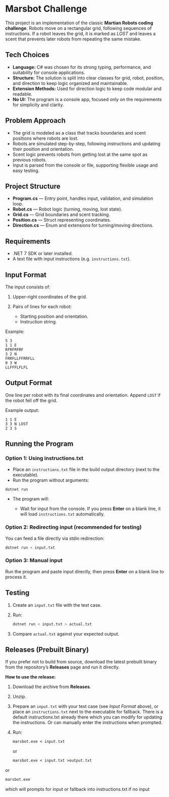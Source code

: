 # Marsbot Challenge

This project is an implementation of the classic **Martian Robots coding challenge**. Robots move on a rectangular grid, following sequences of instructions. If a robot leaves the grid, it is marked as _LOST_ and leaves a scent that prevents later robots from repeating the same mistake.

## Tech Choices

- **Language:** C# was chosen for its strong typing, performance, and suitability for console applications.
- **Structure:** The solution is split into clear classes for grid, robot, position, and direction to keep logic organized and maintainable.
- **Extension Methods:** Used for direction logic to keep code modular and readable.
- **No UI:** The program is a console app, focused only on the requirements for simplicity and clarity.

## Problem Approach

- The grid is modeled as a class that tracks boundaries and scent positions where robots are lost.
- Robots are simulated step-by-step, following instructions and updating their position and orientation.
- Scent logic prevents robots from getting lost at the same spot as previous robots.
- Input is parsed from the console or file, supporting flexible usage and easy testing.

## Project Structure

- **Program.cs** — Entry point, handles input, validation, and simulation loop.
- **Robot.cs** — Robot logic (turning, moving, lost state).
- **Grid.cs** — Grid boundaries and scent tracking.
- **Position.cs** — Struct representing coordinates.
- **Direction.cs** — Enum and extensions for turning/moving directions.

## Requirements

- .NET 7 SDK or later installed.
- A text file with input instructions (e.g. `instructions.txt`).

## Input Format

The input consists of:

1. Upper-right coordinates of the grid.
2. Pairs of lines for each robot:

   - Starting position and orientation.
   - Instruction string.

Example:

```
5 3
1 1 E
RFRFRFRF
3 2 N
FRRFLLFFRRFLL
0 3 W
LLFFFLFLFL
```

## Output Format

One line per robot with its final coordinates and orientation. Append `LOST` if the robot fell off the grid.

Example output:

```
1 1 E
3 3 N LOST
2 3 S
```

## Running the Program

### Option 1: Using instructions.txt

- Place an `instructions.txt` file in the build output directory (next to the executable).
- Run the program without arguments:

```bash
dotnet run
```

- The program will:

  - Wait for input from the console. If you press **Enter** on a blank line, it will load `instructions.txt` automatically.

### Option 2: Redirecting input (recommended for testing)

You can feed a file directly via stdin redirection:

```bash
dotnet run < input.txt
```

### Option 3: Manual input

Run the program and paste input directly, then press **Enter** on a blank line to process it.

## Testing

1. Create an `input.txt` file with the test case.
2. Run:

   ```bash
   dotnet run < input.txt > actual.txt
   ```

3. Compare `actual.txt` against your expected output.

## Releases (Prebuilt Binary)

If you prefer not to build from source, download the latest prebuilt binary from the repository’s **Releases** page and run it directly.

**How to use the release:**

1. Download the archive from **Releases**.
2. Unzip.
3. Prepare an `input.txt` with your test case (see _Input Format_ above), or place an `instructions.txt` next to the executable for fallback. There is a default instructionx.txt already there which you can modify for updating the instructions. Or can manually enter the instructions when prompted.
4. Run:

   ```cmd
   marsbot.exe < input.txt
   ```

   or

   ```cmd
   marsbot.exe < input.txt >output.txt
   ```

or

```cmd
marsbot.exe
```

which will prompts for input or fallback into instructions.txt if no input
